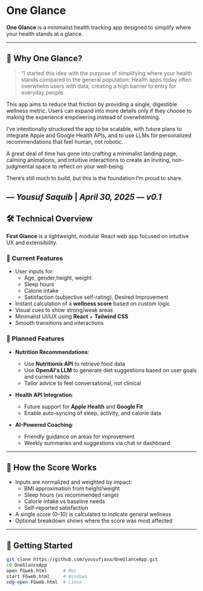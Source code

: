 # One Glance

**One Glance** is a minimalist health tracking app designed to simplify where your health stands at a glance.

---

## 🧭 Why One Glance?

> “I started this idea with the purpose of simplifying where your health stands compared to the general population. Health apps today often overwhelm users with data, creating a high barrier to entry for everyday people.

This app aims to reduce that friction by providing a single, digestible wellness metric. Users can expand into more details only if they choose to making the experience empowering instead of overwhelming.

I’ve intentionally structured the app to be scalable, with future plans to integrate Apple and Google Health APIs, and to use LLMs for personalized recommendations that feel human, not robotic.

A great deal of time has gone into crafting a minimalist landing page, calming animations, and intuitive interactions to create an inviting, non-judgmental space to reflect on your well-being.

There’s still much to build, but this is the foundation I’m proud to share.

— *Yousuf Saquib* | *April 30, 2025 — v0.1*
---
## 🛠 Technical Overview

**First Glance** is a lightweight, modular React web app focused on intuitive UX and extensibility.

### 🔧 Current Features

- User inputs for:
  - Age, gender,height, weight
  - Sleep hours
  - Calorie intake
  - Satisfaction (subjective self-rating), Desired Improvement
- Instant calculation of a **wellness score** based on custom logic
- Visual cues to show strong/weak areas
- Minimalist UI/UX using **React** + **Tailwind CSS**
- Smooth transitions and interactions

### 🚧 Planned Features

- **Nutrition Recommendations**:
  - Use **Nutritionix API** to retrieve food data
  - Use **OpenAI's LLM** to generate diet suggestions based on user goals and current habits
  - Tailor advice to feel conversational, not clinical

- **Health API Integration**:
  - Future support for **Apple Health** and **Google Fit**
  - Enable auto-syncing of sleep, activity, and calorie data

- **AI-Powered Coaching**:
  - Friendly guidance on areas for improvement
  - Weekly summaries and suggestions via chat or dashboard

---

## 🧮 How the Score Works

- Inputs are normalized and weighted by impact:
  - BMI approximation from height/weight
  - Sleep hours (vs recommended range)
  - Calorie intake vs baseline needs
  - Self-reported satisfaction
- A single score (0–10) is calculated to indicate general wellness
- Optional breakdown shows where the score was most affected

---

## 🚀 Getting Started
```bash
git clone https://github.com/yousufjava/OneGlanceApp.git
cd OneGlanceApp
open FGweb.html      # Mac
start FGweb.html     # Windows
xdg-open FGweb.html  # Linux

